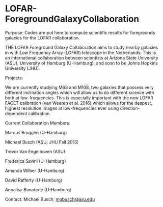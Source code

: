 # LOFAR-ForegroundGalaxyCollaboration

Purpose: Codes are put here to compute scientific results for foregrounds galaxies for the LOFAR collaboration.

THE LOFAR Foreground Galaxy Collaboration aims to study nearby galaxies in with Low Frequency Array (LOFAR) telescope in the Netherlands. This is an international collaboration between scientists at Arizona State University (ASU), University of Hamburg (U-Hamburg), and soon to be Johns Hopkins University (JHU).

Projects:

We are currently studying M63 and M108, two galaxies that possess very different inclination angles which will allow us to do different science with both at low-frequencies. This is especially important with the new LOFAR FACET calibration (van Weeren et al. 2016) which allows for the deepest, highest resolution images at low-frequencies ever using direction-dependent calibration.


Current Collaboration Members: 

Marcus Bruggen (U-Hamburg) 

Michael Busch (ASU; JHU Fall 2016) 

Trevor Van Engelhoven (ASU) 

Frederica Savini (U-Hamburg) 

Amanda Wilber (U-Hamburg) 

David Rafferty (U-Hamburg) 

Annalisa Bonafede (U-Hamburg) 

Contact: 
Michael Busch; mpbusch@asu.edu
